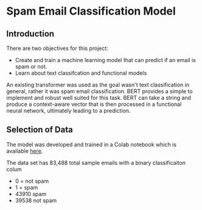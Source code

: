 # Spam Email Classification Model

## Introduction

There are two objectives for this project:
  - Create and train a machine learning model that can predict if an email is spam or not.
  - Learn about text classifcation and functional models

An existing transformer was used as the goal wasn't text classification in general, rather it was spam email classification. BERT provides a simple to implement and robust well suited for this task. BERT can take a string and produce a context-aware vector that is then processed in a functional neural network, ultimately leading to a prediction.

## Selection of Data

The model was developed and trained in a Colab notebook which is available [here](https://github.com/mLucas55/spam-email-classification/blob/main/code/spam-email-classification.ipynb).

The data set has 83,488 total sample emails with a binary classificaiton colum
  - 0 = not spam
  - 1 = spam
  - 43910 spam
  - 39538 not spam

